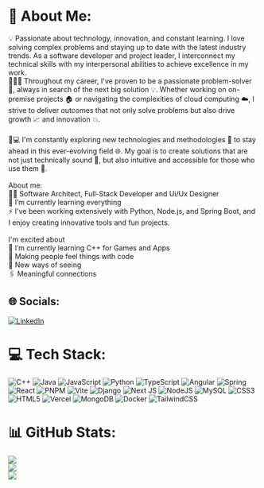 # 💫 About Me:
💡 Passionate about technology, innovation, and constant learning. I love solving complex problems and staying up to date with the latest industry trends. As a software developer and project leader, I interconnect my technical skills with my interpersonal abilities to achieve excellence in my work.<br>🚀👨‍🔬 Throughout my career, I've proven to be a passionate problem-solver 🧩, always in search of the next big solution 💡. Whether working on on-premise projects 🏠 or navigating the complexities of cloud computing ☁️, I strive to deliver outcomes that not only solve problems but also drive growth 📈 and innovation 💥.<br><br>🔧💻 I'm constantly exploring new technologies and methodologies 🔬 to stay ahead in this ever-evolving field 🌐. My goal is to create solutions that are not just technically sound 🎯, but also intuitive and accessible for those who use them 🌟.<br><br>About me:<br>👩‍💻 Software Architect, Full-Stack Developer and Ui/Ux Designer<br>🌱 I’m currently learning everything<br>⚡ I've been working extensively with Python, Node.js, and Spring Boot, and I enjoy creating innovative tools and fun projects.<br><br>I'm excited about<br>🧩 I’m currently learning C++ for Games and Apps<br>🥰 Making people feel things with code<br>🧐 New ways of seeing<br>🖇 Meaningful connections


## 🌐 Socials:
[![LinkedIn](https://img.shields.io/badge/LinkedIn-%230077B5.svg?logo=linkedin&logoColor=white)](https://linkedin.com/in/https://www.linkedin.com/in/daniel-alejandro-acosta-avila-8345441b9/) 

# 💻 Tech Stack:
![C++](https://img.shields.io/badge/c++-%2300599C.svg?style=flat&logo=c%2B%2B&logoColor=white) ![Java](https://img.shields.io/badge/java-%23ED8B00.svg?style=flat&logo=openjdk&logoColor=white) ![JavaScript](https://img.shields.io/badge/javascript-%23323330.svg?style=flat&logo=javascript&logoColor=%23F7DF1E) ![Python](https://img.shields.io/badge/python-3670A0?style=flat&logo=python&logoColor=ffdd54) ![TypeScript](https://img.shields.io/badge/typescript-%23007ACC.svg?style=flat&logo=typescript&logoColor=white) ![Angular](https://img.shields.io/badge/angular-%23DD0031.svg?style=flat&logo=angular&logoColor=white) ![Spring](https://img.shields.io/badge/spring-%236DB33F.svg?style=flat&logo=spring&logoColor=white) ![React](https://img.shields.io/badge/react-%2320232a.svg?style=flat&logo=react&logoColor=%2361DAFB) ![PNPM](https://img.shields.io/badge/pnpm-%234a4a4a.svg?style=flat&logo=pnpm&logoColor=f69220) ![Vite](https://img.shields.io/badge/vite-%23646CFF.svg?style=flat&logo=vite&logoColor=white) ![Django](https://img.shields.io/badge/django-%23092E20.svg?style=flat&logo=django&logoColor=white) ![Next JS](https://img.shields.io/badge/Next-black?style=flat&logo=next.js&logoColor=white) ![NodeJS](https://img.shields.io/badge/node.js-6DA55F?style=flat&logo=node.js&logoColor=white) ![MySQL](https://img.shields.io/badge/mysql-4479A1.svg?style=flat&logo=mysql&logoColor=white) ![CSS3](https://img.shields.io/badge/css3-%231572B6.svg?style=flat&logo=css3&logoColor=white) ![HTML5](https://img.shields.io/badge/html5-%23E34F26.svg?style=flat&logo=html5&logoColor=white) ![Vercel](https://img.shields.io/badge/vercel-%23000000.svg?style=flat&logo=vercel&logoColor=white) ![MongoDB](https://img.shields.io/badge/MongoDB-%234ea94b.svg?style=flat&logo=mongodb&logoColor=white) ![Docker](https://img.shields.io/badge/docker-%230db7ed.svg?style=flat&logo=docker&logoColor=white) ![TailwindCSS](https://img.shields.io/badge/tailwindcss-%2338B2AC.svg?style=flat&logo=tailwind-css&logoColor=white)
# 📊 GitHub Stats:
![](https://github-readme-stats.vercel.app/api?username=DanielS1103&theme=blue_navy&hide_border=false&include_all_commits=true&count_private=true)<br/>
![](https://nirzak-streak-stats.vercel.app/?user=DanielS1103&theme=blue_navy&hide_border=false)<br/>
![](https://github-readme-stats.vercel.app/api/top-langs/?username=DanielS1103&theme=blue_navy&hide_border=false&include_all_commits=true&count_private=true&layout=compact)

<!-- Proudly created with GPRM ( https://gprm.itsvg.in ) -->
